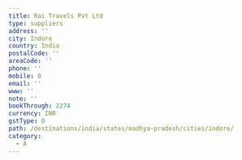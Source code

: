 ```yaml
---
title: Rai Travels Pvt Ltd
type: suppliers
address: ''
city: Indore
country: India
postalCode: ''
areaCode: ''
phone: ''
mobile: 0
email: ''
www: ''
note: ''
bookThrough: 2274
currency: INR
gstType: 0
path: /destinations/india/states/madhya-pradesh/cities/indore/
category:
  - A
---
```


